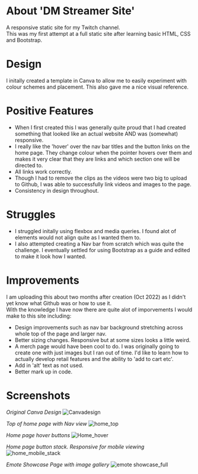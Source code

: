 # About 'DM Streamer Site'
A responsive static site for my Twitch channel.  
This was my first attempt at a full static site after learning basic HTML, CSS and Bootstrap.  

# Design 
I initally created a template in Canva to allow me to easily experiment with colour schemes and placement.  This also gave me a nice visual reference.

# Positive Features
- When I first created this I was generally quite proud that I had created something that looked like an actual website AND was (somewhat) responsive.
- I really like the 'hover' over the nav bar titles and the button links on the home page.  They change colour when the pointer hovers over them and makes it very clear that they are links and which section one will be directed to. 
- All links work correctly.
- Though I had to remove the clips as the videos were two big to upload to Github, I was able to successfully link videos and images to the page.
- Consistency in design throughout.

# Struggles
- I struggled initally using flexbox and media queries. I found alot of elements would not align quite as I wanted them to.
- I also attempted creating a Nav bar from scratch which was quite the challenge.  I eventually settled for using Bootstrap as a guide and edited to make it look how I wanted.

# Improvements
I am uploading this about two months after creation (Oct 2022) as I didn't yet know what Github was or how to use it.  
With the knowledge I have now there are quite alot of imporvements I would make to this site including:
- Design improvements such as nav bar background stretching across whole top of the page and larger nav.
- Better sizing changes.  Responsive but at some sizes looks a little weird.
- A merch page would have been cool to do.  I was originally going to create one with just images but I ran out of time.  I'd like to learn how to actually develop retail features and the ability to 'add to cart etc'.
- Add in 'alt' text as not used.
- Better mark up in code.

# Screenshots
*Original Canva Design*
![Canvadesign](https://user-images.githubusercontent.com/115299077/208146756-8cf0ad81-c129-4ee2-8bd3-5ec1e32e7335.png)

*Top of home page with Nav view*
![home_top](https://user-images.githubusercontent.com/115299077/208144794-c4442191-f8b5-4ddc-a4bf-bbe00a4820af.png)

*Home page hover buttons*
![Home_hover](https://user-images.githubusercontent.com/115299077/208144788-da6806a3-9e3f-4e6d-aa44-22a42a0347d8.png)

*Home page button stack. Responsive for mobile viewing*
![home_mobile_stack](https://user-images.githubusercontent.com/115299077/208144793-3973dfbf-0a21-43f8-8147-bbb254618d0f.png)

*Emote Showcase Page with image gallery*
![emote showcase_full](https://user-images.githubusercontent.com/115299077/208144784-f06affd7-d9bd-4539-8896-33d65cf19a27.png)
